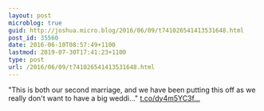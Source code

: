 ```yaml
---
layout: post
microblog: true
guid: http://joshua.micro.blog/2016/06/09/t741026541413531648.html
post_id: 35560
date: 2016-06-10T08:57:49+1100
lastmod: 2019-07-30T17:41:23+1100
type: post
url: /2016/06/09/t741026541413531648.html
---
```

"This is both our second marriage, and we have been putting this off as we really don't want to have a big weddi..." [t.co/dy4m5YC3f...](https://t.co/dy4m5YC3fF)
